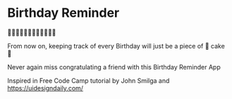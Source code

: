# Birthday Reminder 
🎂🎂🎂🎂🎂🎂🎂🎂🎂🎂🎂🎂


From now on, keeping track of every Birthday will just be a piece of 🍰 cake 🍰 

Never again miss congratulating a friend with this Birthday Reminder App

Inspired in Free Code Camp tutorial by John Smilga and https://uidesigndaily.com/
